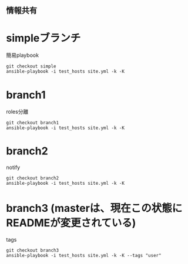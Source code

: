 情報共有
--
# simpleブランチ

簡易playbook

```
git checkout simple
ansible-playbook -i test_hosts site.yml -k -K
```

# branch1

roles分離

```
git checkout branch1
ansible-playbook -i test_hosts site.yml -k -K
```

# branch2

notify

```
git checkout branch2
ansible-playbook -i test_hosts site.yml -k -K
```

# branch3 (masterは、現在この状態にREADMEが変更されている)

tags

```
git checkout branch3
ansible-playbook -i test_hosts site.yml -k -K --tags "user"
```
